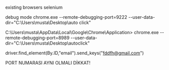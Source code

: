 
existing browsers selenium

debug mode 
chrome.exe --remote-debugging-port=9222 --user-data-dir="C:\Users\musta\Desktop\auto click"

C:\Users\musta\AppData\Local\Google\Chrome\Application>
chrome.exe --remote-debugging-port=8989 --user-data-dir="C:\Users\musta\Desktop\autoclick"

driver.find_element(By.ID,"email").send_keys("fddfh@gmail.com")

PORT NUMARASI AYNI OLMALI DİKKAT!